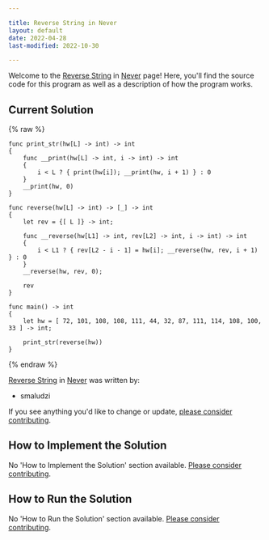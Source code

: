 ```yaml
---

title: Reverse String in Never
layout: default
date: 2022-04-28
last-modified: 2022-10-30

---
```


Welcome to the [Reverse String](https://sampleprograms.io/projects/reverse-string) in [Never](https://sampleprograms.io/languages/never) page! Here, you'll find the source code for this program as well as a description of how the program works.

## Current Solution

{% raw %}

```never
func print_str(hw[L] -> int) -> int
{
    func __print(hw[L] -> int, i -> int) -> int
    {
        i < L ? { print(hw[i]); __print(hw, i + 1) } : 0
    }
    __print(hw, 0)
}

func reverse(hw[L] -> int) -> [_] -> int
{
    let rev = {[ L ]} -> int;
    
    func __reverse(hw[L1] -> int, rev[L2] -> int, i -> int) -> int
    {
        i < L1 ? { rev[L2 - i - 1] = hw[i]; __reverse(hw, rev, i + 1) } : 0 
    }
    __reverse(hw, rev, 0);

    rev
}

func main() -> int
{
    let hw = [ 72, 101, 108, 108, 111, 44, 32, 87, 111, 114, 108, 100, 33 ] -> int;
    
    print_str(reverse(hw))
}
```

{% endraw %}

[Reverse String](https://sampleprograms.io/projects/reverse-string) in [Never](https://sampleprograms.io/languages/never) was written by:

- smaludzi

If you see anything you'd like to change or update, [please consider contributing](https://github.com/TheRenegadeCoder/sample-programs).

## How to Implement the Solution

No 'How to Implement the Solution' section available. [Please consider contributing](https://github.com/TheRenegadeCoder/sample-programs-website).

## How to Run the Solution

No 'How to Run the Solution' section available. [Please consider contributing](https://github.com/TheRenegadeCoder/sample-programs-website).